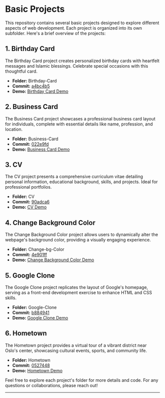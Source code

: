 # Basic Projects

This repository contains several basic projects designed to explore different aspects of web development. Each project is organized into its own subfolder. Here's a brief overview of the projects:

## 1. Birthday Card

The Birthday Card project creates personalized birthday cards with heartfelt messages and Islamic blessings. Celebrate special occasions with this thoughtful card.

- **Folder:** Birthday-Card
- **Commit:** [a4bc4b5](https://github.com/username/Birthday-Card/commit/a4bc4b5)
- **Demo:** [Birthday Card Demo](https://chic-dolphin-a3a2ab.netlify.app)

## 2. Business Card

The Business Card project showcases a professional business card layout for individuals, complete with essential details like name, profession, and location.

- **Folder:** Business-Card
- **Commit:** [022e9fd](https://github.com/username/Business-Card/commit/022e9fd)
- **Demo:** [Business Card Demo](https://frolicking-cheesecake-881130.netlify.app)

## 3. CV

The CV project presents a comprehensive curriculum vitae detailing personal information, educational background, skills, and projects. Ideal for professional portfolios.

- **Folder:** CV
- **Commit:** [90adca6](https://github.com/username/CV/commit/90adca6)
- **Demo:** [CV Demo](https://curious-rabanadas-648a57.netlify.app)

## 4. Change Background Color

The Change Background Color project allows users to dynamically alter the webpage's background color, providing a visually engaging experience.

- **Folder:** Change-bg-Color
- **Commit:** [4e901ff](https://github.com/username/Change-bg-Color/commit/4e901ff)
- **Demo:** [Change Background Color Demo](https://dapper-ganache-0056ed.netlify.app)

## 5. Google Clone

The Google Clone project replicates the layout of Google's homepage, serving as a front-end development exercise to enhance HTML and CSS skills.

- **Folder:** Google-Clone
- **Commit:** [b884941](https://github.com/username/Google-Clone/commit/b884941)
- **Demo:** [Google Clone Demo](https://dapper-ganache-0056ed.netlify.app)

## 6. Hometown

The Hometown project provides a virtual tour of a vibrant district near Oslo's center, showcasing cultural events, sports, and community life.

- **Folder:** Hometown
- **Commit:** [0527448](https://github.com/username/Hometown/commit/0527448)
- **Demo:** [Hometown Demo](https://superb-parfait-a170f0.netlify.app)

Feel free to explore each project's folder for more details and code. For any questions or collaborations, please reach out!

---


